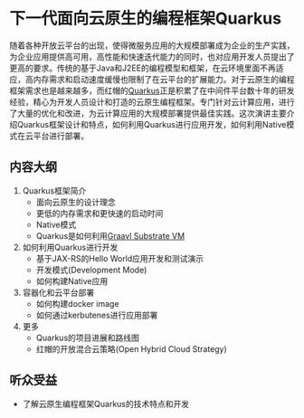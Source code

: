 # 下一代面向云原生的编程框架Quarkus

随着各种开放云平台的出现，使得微服务应用的大规模部署成为企业的生产实践，为企业应用提供高可用，高性能和快速迭代能力的同时，也对应用开发人员提出了更高的要求。传统的基于Java和J2EE的编程模型和框架，在云环境里面不再适应，高内存需求和启动速度缓慢也限制了在云平台的扩展能力。对于云原生的编程框架需求也是越来越多，而红帽的[Quarkus](https://quarkus.io)正是积累了在中间件平台数十年的研发经验，精心为开发人员设计和打造的云原生编程框架。专门针对云计算应用，进行了大量的优化和改进，为云计算应用的大规模部署提供最佳实践。这次演讲主要介绍Quarkus框架设计和特点，如何利用Quarkus进行应用开发，如何利用Native模式在云平台进行部署。

## 内容大纲
1. Quarkus框架简介
   * 面向云原生的设计理念
   * 更低的内存需求和更快速的启动时间
   * Native模式
   * Quarkus是如何利用[Graavl Substrate VM](https://github.com/oracle/graal/blob/master/substratevm/README.md)
2. 如何利用Quarkus进行开发
   * 基于JAX-RS的Hello World应用开发和测试演示
   * 开发模式(Development Mode)
   * 如何构建Native应用
3. 容器化和云平台部署
   * 如何构建docker image
   * 如何通过kerbutenes进行应用部署
4. 更多
   * Quarkus的项目进展和路线图
   * 红帽的开放混合云策略(Open Hybrid Cloud Strategy)
   
## 听众受益
* 了解云原生编程框架Quarkus的技术特点和开发
